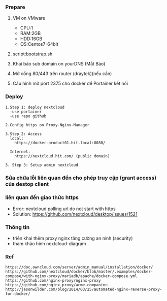 ### Prepare
  1. VM on VMware
     - CPU:1
     - RAM:2GB
     - HDD:16GB
     - OS:Centos7-64bit

  2. script:bootstrap.sh
  3. Khai báo sub domain on yourDNS (Mắt Bảo)
  4. Mở cổng 80/443 trên router (draytek)(nếu cần)
  5. Cấu hình mở port 2375 cho docker để Portainer kết nối

### Deploy
    1.Step 1: deploy nextcloud
      -use portainer
      -use repo github

    2.Config https on Proxy-Nginx-Manager   

    3.Step 2: Access
      local:
        https://docker-product01.hit.local:8080/
      
      Internet:
        https://nextcloud.hit.com/ (public domain)

    3. Step 3: Setup admin nextcloud

### Sửa chữa lỗi liên quan đến cho phép truy cập (grant access) của destop client 
### liên quan đến giao thức https
- Error: nextcloud polling url do not start with https
- Solution: https://github.com/nextcloud/desktop/issues/1521


### Thông tin
- triển khai thêm proxy nginx tăng cường an ninh (security)
- tham khảo hình nextcloud-diagram

### Ref
```console
https://doc.owncloud.com/server/admin_manual/installation/docker/
https://github.com/nextcloud/docker/blob/master/.examples/docker-compose/with-nginx-proxy/mariadb/apache/docker-compose.yml
https://github.com/nginx-proxy/nginx-proxy
https://github.com/nginx-proxy/acme-companion
http://jasonwilder.com/blog/2014/03/25/automated-nginx-reverse-proxy-for-docker/
```










      
